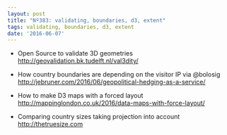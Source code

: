 ```yaml
---
layout: post
title: "Nº383: validating, boundaries, d3, extent"
tags: validating, boundaries, d3, extent
date: '2016-06-07'
---
```


* Open Source to validate 3D geometries
  http://geovalidation.bk.tudelft.nl/val3dity/

* How country boundaries are depending on the visitor IP via @bolosig
  http://jebruner.com/2016/06/geopolitical-hedging-as-a-service/

* How to make D3 maps with a forced layout
  http://mappinglondon.co.uk/2016/data-maps-with-force-layout/

* Comparing country sizes taking projection into account
  http://thetruesize.com
